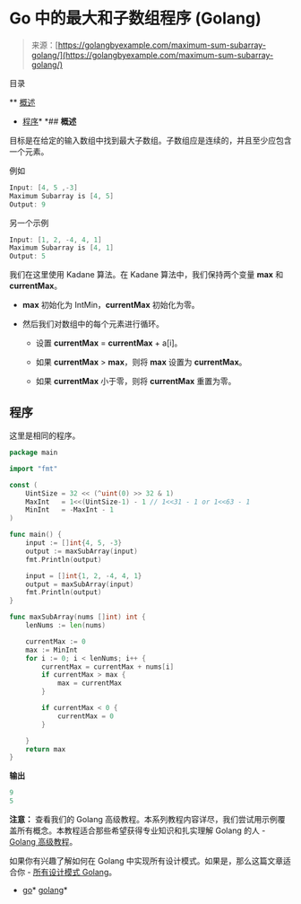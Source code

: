 <!--yml

类别：未分类

日期：2024-10-13 06:46:06

-->

# Go 中的最大和子数组程序 (Golang)

> 来源：[https://golangbyexample.com/maximum-sum-subarray-golang/](https://golangbyexample.com/maximum-sum-subarray-golang/)

目录

**   [概述](#Overview "Overview")

+   [程序](#Program "Program")*  *## **概述**

目标是在给定的输入数组中找到最大子数组。子数组应是连续的，并且至少应包含一个元素。

例如

```go
Input: [4, 5 ,-3]
Maximum Subarray is [4, 5]
Output: 9
```

另一个示例

```go
Input: [1, 2, -4, 4, 1]
Maximum Subarray is [4, 1]
Output: 5
```

我们在这里使用 Kadane 算法。在 Kadane 算法中，我们保持两个变量 **max** 和 **currentMax**。

+   **max** 初始化为 IntMin，**currentMax** 初始化为零。

+   然后我们对数组中的每个元素进行循环。

    +   设置 **currentMax** = **currentMax** + a[i]。

    +   如果 **currentMax** > **max**，则将 **max** 设置为 **currentMax**。

    +   如果 **currentMax** 小于零，则将 **currentMax** 重置为零。

## **程序**

这里是相同的程序。

```go
package main

import "fmt"

const (
	UintSize = 32 << (^uint(0) >> 32 & 1)
	MaxInt   = 1<<(UintSize-1) - 1 // 1<<31 - 1 or 1<<63 - 1
	MinInt   = -MaxInt - 1
)

func main() {
	input := []int{4, 5, -3}
	output := maxSubArray(input)
	fmt.Println(output)

	input = []int{1, 2, -4, 4, 1}
	output = maxSubArray(input)
	fmt.Println(output)
}

func maxSubArray(nums []int) int {
	lenNums := len(nums)

	currentMax := 0
	max := MinInt
	for i := 0; i < lenNums; i++ {
		currentMax = currentMax + nums[i]
		if currentMax > max {
			max = currentMax
		}

		if currentMax < 0 {
			currentMax = 0
		}

	}
	return max
}
```

**输出**

```go
9
5
```

**注意：** 查看我们的 Golang 高级教程。本系列教程内容详尽，我们尝试用示例覆盖所有概念。本教程适合那些希望获得专业知识和扎实理解 Golang 的人 - [Golang 高级教程](https://golangbyexample.com/golang-comprehensive-tutorial/)。

如果你有兴趣了解如何在 Golang 中实现所有设计模式。如果是，那么这篇文章适合你 - [所有设计模式 Golang](https://golangbyexample.com/all-design-patterns-golang/)。

+   [go](https://golangbyexample.com/tag/go/)*   [golang](https://golangbyexample.com/tag/golang/)*
